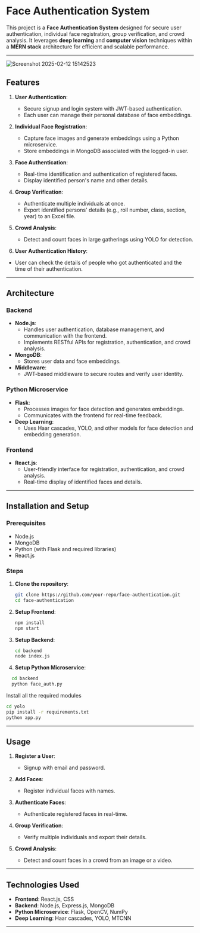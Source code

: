 # Face Authentication System

This project is a **Face Authentication System** designed for secure user authentication, individual face registration, group verification, and crowd analysis. It leverages **deep learning** and **computer vision** techniques within a **MERN stack** architecture for efficient and scalable performance.

---
![Screenshot 2025-02-12 15142523](https://github.com/user-attachments/assets/b63fd37a-9f27-4bec-8e20-aca14d9dd887)


## Features

1. **User Authentication**:
   - Secure signup and login system with JWT-based authentication.
   - Each user can manage their personal database of face embeddings.

2. **Individual Face Registration**:
   - Capture face images and generate embeddings using a Python microservice.
   - Store embeddings in MongoDB associated with the logged-in user.

3. **Face Authentication**:
   - Real-time identification and authentication of registered faces.
   - Display identified person's name and other details.

4. **Group Verification**:
   - Authenticate multiple individuals at once.
   - Export identified persons' details (e.g., roll number, class, section, year) to an Excel file.

5. **Crowd Analysis**:
   - Detect and count faces in large gatherings using YOLO for detection.
  
6.  **User Authentication History**:
   - User can check the details of people who got authenticated and the time of their authentication.

---

## Architecture

### Backend
- **Node.js**:
  - Handles user authentication, database management, and communication with the frontend.
  - Implements RESTful APIs for registration, authentication, and crowd analysis.
- **MongoDB**:
  - Stores user data and face embeddings.
- **Middleware**:
  - JWT-based middleware to secure routes and verify user identity.

### Python Microservice
- **Flask**:
  - Processes images for face detection and generates embeddings.
  - Communicates with the frontend for real-time feedback.
- **Deep Learning**:
  - Uses Haar cascades, YOLO, and other models for face detection and embedding generation.

### Frontend
- **React.js**:
  - User-friendly interface for registration, authentication, and crowd analysis.
  - Real-time display of identified faces and details.

---

## Installation and Setup

### Prerequisites
- Node.js
- MongoDB
- Python (with Flask and required libraries)
- React.js

### Steps

1. **Clone the repository**:
   ```bash
   git clone https://github.com/your-repo/face-authentication.git
   cd face-authentication
   ```

2. **Setup Frontend**:
   ```bash
   npm install
   npm start
   ```

3. **Setup Backend**:
   ```bash
   cd backend
   node index.js
   ```

4. **Setup Python Microservice**:
```bash
  cd backend
  python face_auth.py
```
Install all the required modules

   ```bash
   cd yolo
   pip install -r requirements.txt
   python app.py
   ```

---

## Usage

1. **Register a User**:
   - Signup with email and password.

2. **Add Faces**:
   - Register individual faces with names.

3. **Authenticate Faces**:
   - Authenticate registered faces in real-time.

4. **Group Verification**:
   - Verify multiple individuals and export their details.

5. **Crowd Analysis**:
   - Detect and count faces in a crowd from an image or a video.

---

## Technologies Used

- **Frontend**: React.js, CSS
- **Backend**: Node.js, Express.js, MongoDB
- **Python Microservice**: Flask, OpenCV, NumPy
- **Deep Learning**: Haar cascades, YOLO, MTCNN

---

